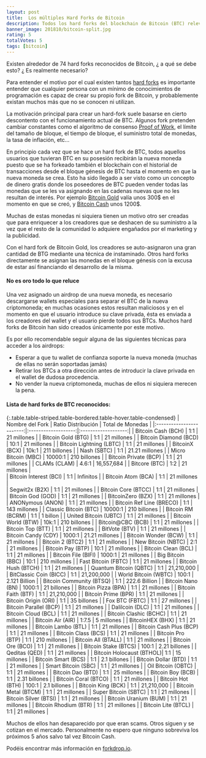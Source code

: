 ```yaml
---
layout: post
title:  Los múltiples Hard Forks de Bitcoin
description: Todos los hard forks del blockchain de Bitcoin (BTC) relevantes listados.
banner_image: 201810/bitcoin-split.jpg
rating: 5
totalVotes: 5
tags: [bitcoin]
---
```


Existen alrededor de 74 hard forks reconocidos de Bitcoin, ¿ a qué se debe esto? ¿ Es realmente necesario?

<!--more-->

Para entender el motivo por el cual existen tantos [hard forks](/hard-fork-vs-soft-fork/) es importante entender que cualquier persona con un mínimo de conocimientos de programación es capaz de crear su propio fork de Bitcoin, y probablemente existan muchos más que no se conocen ni utilizan.

La motivación principal para crear un hard-fork suele basarse en cierto descontento con el funcionamiento actual de BTC. Algunos fork pretenden cambiar constantes como el algoritmo de consenso [Proof of Work](/que-es-proof-of-work), el límite del tamaño de bloque, el tiempo de bloque, el suministro total de monedas, la tasa de inflación, etc...

En principio cada vez que se hace un hard fork de BTC, todos aquellos usuarios que tuvieran BTC en su posesión recibirán la nueva moneda puesto que se ha forkeado también el blockchain con el historial de transacciones desde el bloque génesis de BTC hasta el momento en que la nueva moneda se crea. Esto ha sido llegado a ser visto como un concepto de dinero gratis donde los poseedores de BTC pueden vender todas las monedas que se les va asignando en las cadenas nuevas que no les resultan de interés. Por ejemplo [Bitcoin Gold](/conseguir-bitcoin-gold/) valía unos 300$ en el momento en que se creó, y [Bitcoin Cash](/que-es-bitcoin-cash/) unos 1200$.

Muchas de estas monedas ni siquiera tienen un motivo otro ser creadas que para enriquecer a los creadores que se deshacen de su suministro a la vez que el resto de la comunidad lo adquiere engañados por el marketing y la publicidad.

Con el hard fork de Bitcoin Gold, los creadores se auto-asignaron una gran cantidad de BTG mediante una técnica de instaminado. Otros hard forks directamente se asignan las monedas en el bloque génesis con la excusa de estar así financiando el desarrollo de la misma.

#### No es oro todo lo que reluce

Una vez asignado un airdrop de una nueva moneda, es necesario descargarse wallets especiales para separar el BTC de la nueva criptomoneda; en muchas ocasiones estos resultan maliciosos y en el momento en que el usuario introduce su clave privada, ésta es enviada a los creadores del wallet y el usuario pierde todos sus BTCs. Muchos hard forks de Bitcoin han sido creados únicamente por este motivo.

Es por ello recomendable seguir alguna de las siguientes técnicas para acceder a los airdrops:

- Esperar a que tu wallet de confianza soporte la nueva moneda (muchas de ellas no serán soportadas jamás)
- Retirar los BTCs a otra dirección antes de introducir la clave privada en el wallet de dudosa procedencia.
- No vender la nueva criptomoneda, muchas de ellos ni siquiera merecen la pena.

#### Lista de hard forks de BTC reconocidos:

{:.table.table-striped.table-bordered.table-hover.table-condensed}
| Nombre del Fork          | Ratio Distribución  | Total de Monedas    |
|:------------------------:|:-------------------:|:-------------------:|
| Bitcoin Cash (BCH)       | 1:1                 | 21 millones        |
| Bitcoin Gold (BTG)       | 1:1                 | 21 millones        |
| Bitcoin Diamond (BCD)    | 10:1                | 21 millones        |
| Bitcoin Lightning (LBTC) | 1:1                 | 21 millones        |
| BitcoinX (BCX)           | 10k:1               | 211 billones       |
| Nash (SBTC)              | 1:1                 | 21.21 millones     |
| Micro Bitcoin (MBC)      | 10000:1             | 210 billones       |
| Bitcoin Private (BCP)    | 1:1                 | 21 millones        |
| CLAMs (CLAM)             | 4.6:1               | 16,557,684         |
| Bitcore (BTC)            | 1:2                 | 21 millones        |     
| Bitcoin Interest (BCI)   | 1:1                 | Infinitos          |
| Bitcoin Atom (BCA)       | 1:1                 | 21 millones        |	 
| Segwit2x (B2X)           | 1:1                 | 21 millones        |
| Bitcoin Core (BTCC)      | 1:1                 | 21 millones        |
| Bitcoin God (GOD)        | 1:1                 | 21 millones        |
| BitcoinZero (BZX)        | 1:1                 | 21 millones        |
| ANONymous (ANON)         | 1:1                 | 21 millones        |
| Bitcoin Ref Line (BRECO) | 1:1                 | 143 millones       |
| Classic Bitcoin (BTC)    | 10000:1             | 210 billones       |
| Bitcoin RM (BCRM)        | 1:1                 | 1 billon           |
| United Bitcoin (UBTC)    | 1:1                 | 21 millones        |
| Bitcoin World (BTW)      | 10k:1               | 210 billones       |
| Bitcoin@CBC (BCB)        | 1:1                 | 21 millones        |
| Bitcoin Top (BTT)        | 1:1                 | 21 millones        |
| BitVote (BTV)            | 1:1                 | 21 millones        |
| Bitcoin Candy (CDY)      | 1000:1              | 21.21 millones     |
| Bitcoin Wonder (BCW)     | 1:1                 | 21 millones        |
| Bitcoin 2 (BTC2)         | 1:1                 | 21 millones        |
| New Bitcoin (NBTC)       | 2:1                 | 21 millones        |
| Bitcoin Pay (BTP)        | 10:1                | 21 millones        |
| Bitcoin Clean (BCL)      | 1:1                 | 21 millones        |
| Bitcoin File (BIFI)      | 1000:1              | 21 millones        |
| Big Bitcoin (BBC)        | 10:1                | 210 millones       |
| Fast Bitcoin (FBTC)      | 1:1                 | 21 millones        |
| Bitcoin Hush (BTCH)      | 1:1                 | 21 millones        |
| Quantum Bitcoin (QBTC)   | 1:1                 | 21,210,000         |
| BitClassic Coin (BICC)   | 1:1                 | 21,200,000         |
| World Bitcoin (WBTC)     | 100:1               | 2.121 Billion      |
| Bitcoin Community (BTSQ) | 1:1                 | 222.6 Billion      |
| Bitcoin Nano (BN)        | 1000:1              | 21 billones        |
| Bitcoin Pizza (BPA)      | 1:1                 | 21 millones        |
| Bitcoin Faith (BTF)      | 1:1                 | 21,210,000         |
| Bitcoin Prime (BPR)      | 1:1                 | 21 millones        |
| Bitcoin Origin (ORI)     | 1:1                 | 35 billones        |
| Fox BTC (FBTC)           | 1:1                 | 27 millones        |
| Bitcoin Parallel (BCP)   | 1:1                 | 21 millones        |
| Dalilcoin (DLC)          | 1:1                 | 21 millones        |
| Bitcoin Cloud (BCL)      | 1:1                 | 21 millones        |
| Bitcoin Clashic (BCHC)   | 1:1                 | 21 millones        |
| Bitcoin Air (AIR)        | 1:7.5               | 5 millones         |
| BitcoinHEX (BHX)         | 1:1                 | 21 millones        |
| Bitcoin Lambo (BTL)      | 1:1                 | 21 millones        |
| Bitcoin Cash Plus (BCP)  | 1:1                 | 21 millones        |
| Bitcoin Class (BCS)      | 1:1                 | 21 millones        |
| Bitcoin Pro (BTP)        | 1:1                 | 210 millones       |
| Bitcoin All (BTALL)      | 1:1                 | 21 millones        |
| Bitcoin Ore (BCO)        | 1:1                 | 21 millones        |
| Bitcoin Stake (BTCS)     | 100:1               | 2.21 billones      |
| Qeditas (QED)            | 1:1                 | 21 millones        |
| Bitcoin Holocaust (BTHOL)| 1:1                 | 15 millones        |
| Bitcoin Smart (BCS)      | 1:1                 | 2.1 billones       |
| Bitcoin Dollar (BTD)     | 1:1                 | 21 millones        |
| Smart Bitcoin (SBC)      | 1:1                 | 21 millones        |
| Oil Bitcoin (OBTC)       | 1:1                 | 21 millones        |
| Bitcoin Dao (BTD)        | 1:1                 | 25 millones        |
| Bitcoin Boy (BCB)        | 1:1                 | 2.31 billones      |
| Bitcoin Coral (BTCO)     | 1:1                 | 21 millones        |
| Bitcoin Hot (BTH)        | 100:1               | 2.1 billones       |
| Bitcoin King (BCK)       | 1:1                 | 21,210,000         |
| Bitcoin Metal (BTCM)     | 1:1                 | 21 millones        |
| Super Bitcoin (SBTC)     | 1:1                 | 21 millones        |
| Bitcoin Silver (BTSI)    | 1:1                 | 21 millones        |
| Bitcoin Uranium (BUM)    | 1:1                 | 21 millones        |
| Bitcoin Rhodium (BTR)    | 1:1                 | 21 millones        |
| Bitcoin Lite (BTCL)      | 1:1                 | 21 millones        |


Muchos de ellos han desaparecido por que eran scams. Otros siguen y se cotizan en el mercado. Personalmente no espero que ninguno sobreviva los próximos 5 años salvo tal vez Bitcoin Cash.

Podéis encontrar más información en <a rel="nofollow" href="https://forkdrop.io/">forkdrop.io</a>.

